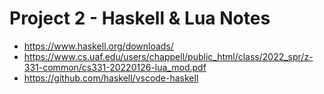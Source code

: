 # Project 2 - Haskell & Lua Notes
- https://www.haskell.org/downloads/
- https://www.cs.uaf.edu/users/chappell/public_html/class/2022_spr/z-331-common/cs331-20220126-lua_mod.pdf
- https://github.com/haskell/vscode-haskell
